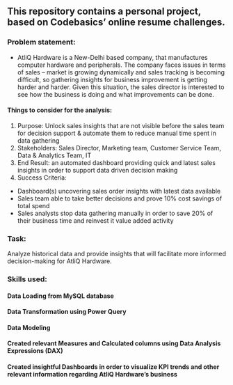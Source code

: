 
## This repository contains a personal project, based on Codebasics’ online resume challenges.

### Problem statement:
-	AtliQ Hardware is a New-Delhi based company, that manufactures computer hardware and peripherals. The company faces issues in terms of sales – market is growing dynamically and sales tracking is becoming difficult, so gathering insights for business improvement is getting harder and harder. Given this situation, the sales director is interested to see how the business is doing and what improvements can be done.
#### Things to consider for the analysis:
1. Purpose: Unlock sales insights that are not visible before the sales team for decision support & automate them to reduce manual time spent in data gathering
2. Stakeholders: Sales Director, Marketing team, Customer Service Team, Data & Analytics Team, IT
3. End Result: an automated dashboard providing quick and latest sales insights in order to support data driven decision making
4. Success Criteria: 
- Dashboard(s) uncovering sales order insights with latest data available
- Sales team able to take better decisions and prove 10% cost savings of total spend
-	Sales analysts stop data gathering manually in order to save 20% of their business time and reinvest it value added activity

### Task:
Analyze historical data and provide insights that will facilitate more informed decision-making for AtliQ Hardware.

### Skills used:
#### Data Loading from MySQL database
#### Data Transformation using Power Query
#### Data Modeling
#### Created relevant Measures and Calculated columns using Data Analysis Expressions (DAX)
#### Created insightful Dashboards in order to visualize KPI trends and other relevant information regarding AtliQ Hardware’s business
